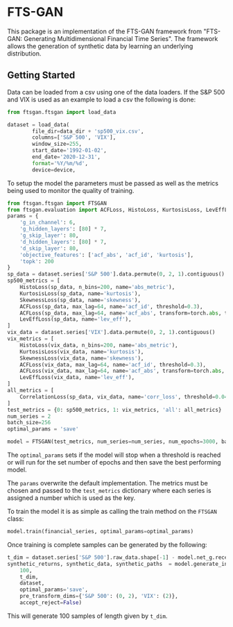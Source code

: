 # FTS-GAN

This package is an implementation of the FTS-GAN framework from "FTS-GAN: Generating Multidimensional Financial Time Series". The framework allows the generation of synthetic data by learning an underlying distribution.

## Getting Started
Data can be loaded from a csv using one of the data loaders. If the S&P 500 and VIX is used as an example to load a csv the following is done:

``` python
from ftsgan.ftsgan import load_data

dataset = load_data(
        file_dir=data_dir + 'sp500_vix.csv',
        columns=['S&P 500', 'VIX'],
        window_size=255,
        start_date='1992-01-02',
        end_date='2020-12-31',
        format='%Y/%m/%d',
        device=device,
```

To setup the model the parameters must be passed as well as the metrics being used to monitor the quality of training.

```python 
from ftsgan.ftsgan import FTSGAN
from ftsgan.evaluation import ACFLoss, HistoLoss, KurtosisLoss, LevEffLoss, SkewnessLoss, CorrelationLoss, SpreadLoss
params = {
    'g_in_channel': 6,
    'g_hidden_layers': [80] * 7,
    'g_skip_layer': 80,
    'd_hidden_layers': [80] * 7,
    'd_skip_layer': 80,
    'objective_features': ['acf_abs', 'acf_id', 'kurtosis'],
    'topk': 200
}
sp_data = dataset.series['S&P 500'].data.permute(0, 2, 1).contiguous()
sp500_metrics = [
    HistoLoss(sp_data, n_bins=200, name='abs_metric'),
    KurtosisLoss(sp_data, name='kurtosis'),
    SkewnessLoss(sp_data, name='skewness'),
    ACFLoss(sp_data, max_lag=64, name='acf_id', threshold=0.3),
    ACFLoss(sp_data, max_lag=64, name='acf_abs', transform=torch.abs, threshold=0.3),
    LevEffLoss(sp_data, name='lev_eff'),
]
vix_data = dataset.series['VIX'].data.permute(0, 2, 1).contiguous()
vix_metrics = [
    HistoLoss(vix_data, n_bins=200, name='abs_metric'),
    KurtosisLoss(vix_data, name='kurtosis'),
    SkewnessLoss(vix_data, name='skewness'),
    ACFLoss(vix_data, max_lag=64, name='acf_id', threshold=0.3),
    ACFLoss(vix_data, max_lag=64, name='acf_abs', transform=torch.abs, threshold=0.3),
    LevEffLoss(vix_data, name='lev_eff'),
]
all_metrics = [
    CorrelationLoss(sp_data, vix_data, name='corr_loss', threshold=0.04)
]
test_metrics = {0: sp500_metrics, 1: vix_metrics, 'all': all_metrics}
num_series = 2
batch_size=256
optimal_params = 'save'

model = FTSGAN(test_metrics, num_series=num_series, num_epochs=3000, batch_size=batch_size, params=params, save_dir=save_dir, ngpu=ngpu, verbose=5)
```

The ```optimal_params``` sets if the model will stop when a threshold is reached or will run for the set number of epochs and then save the best performing model.

The ```params``` overwrite the default implementation. The metrics must be chosen and passed to the ```test_metrics``` dictionary where each series is assigned a number which is used as the key.

To train the model it is as simple as calling the train method on the ```FTSGAN``` class:

```python
model.train(financial_series, optimal_params=optimal_params)
```

Once training is complete samples can be generated by the following:

```python
t_dim = dataset.series['S&P 500'].raw_data.shape[-1] - model.net_g.receptive_field_size()
synthetic_returns, synthetic_data, synthetic_paths  = model.generate_inverse(
    100,
    t_dim,
    dataset,
    optimal_params='save',
    pre_transform_dims={'S&P 500': (0, 2), 'VIX': (2)},
    accept_reject=False)
```
This will generate 100 samples of length given by ```t_dim```.